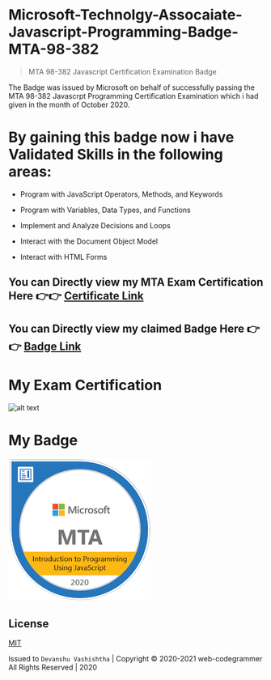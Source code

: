 # Microsoft-Technolgy-Assocaiate-Javascript-Programming-Badge-MTA-98-382

> MTA 98-382 Javascript Certification Examination Badge 

The Badge was issued by Microsoft on behalf of successfully passing the MTA 98-382 Javascrpt Programming Certification Examination which i had given in the month of October 2020.

# By gaining this badge now i have Validated Skills in the following areas:

- Program with JavaScript Operators, Methods, and Keywords

- Program with Variables, Data Types, and Functions

- Implement and Analyze Decisions and Loops

- Interact with the Document Object Model

- Interact with HTML Forms


## You can Directly view my MTA Exam Certification Here 👉👉 [Certificate Link]()
## You can Directly view my claimed Badge Here 👉👉 [Badge Link](https://www.youracclaim.com/badges/869f3d7c-af71-4f17-aa89-47543a431c5c/public_url)

# My Exam Certification

![alt text]()

# My Badge

![alt text](https://github.com/web-codegrammer/Microsoft-Technolgy-Assocaiate-Javascript-Programming-Badge-MTA-98-382-/blob/main/MTA%20JS%20Badge/mta-introduction-to-programming-using-javascript-certified-2020.png)

## License 

[MIT](https://github.com/web-codegrammer/Microsoft-Technolgy-Assocaiate-Javascript-Programming-Badge-MTA-98-382-/blob/main/LICENSE)

Issued to ```Devanshu Vashishtha``` | Copyright ©️ 2020-2021 web-codegrammer All Rights Reserved | 2020
